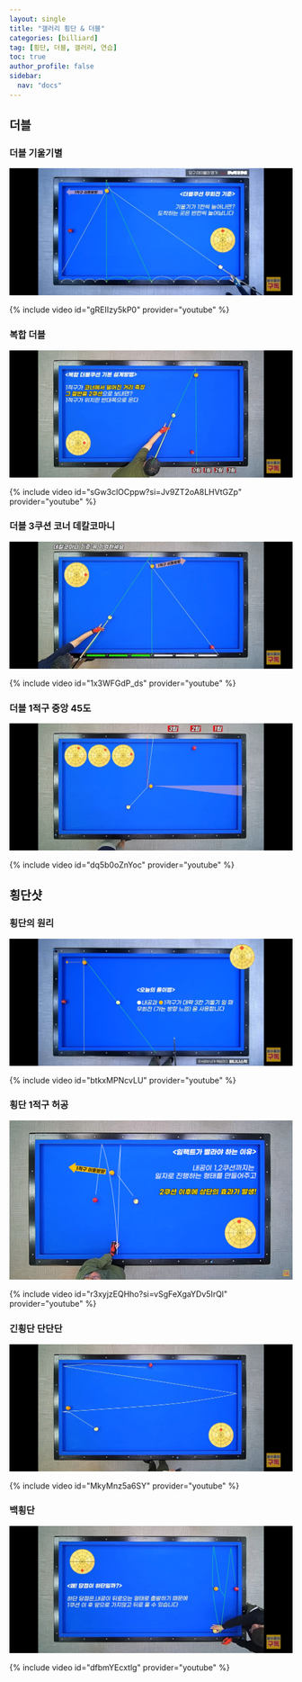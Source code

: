 ```yaml
---
layout: single
title: "갤러리 횡단 & 더블"
categories: [billiard]
tag: [횡단, 더블, 갤러리, 연습]
toc: true
author_profile: false
sidebar:
  nav: "docs"
---
```


## 더블

### 더블 기울기별

[![더블 기울기별](/images/%EB%8D%94%EB%B8%94%20%EA%B8%B0%EC%9A%B8%EA%B8%B0%EB%B3%84.png)](https://docs.google.com/presentation/d/1ygX5ikgjTWwHqhLiadpf7U1Fhr5kCcKk/edit?usp=sharing&ouid=114978849290694301670&rtpof=true&sd=true)

{% include video id="gREIIzy5kP0" provider="youtube" %}

### 복합 더블

[![복합 더블 6](/images/%EB%8D%94%EB%B8%94%20%EB%B3%B5%ED%95%A9%206.jpg)](https://docs.google.com/presentation/d/1uy3fLLH7__qIEjxTY4GBvSXfg2vrHNH8/edit?usp=sharing&ouid=114978849290694301670&rtpof=true&sd=true)

{% include video id="sGw3clOCppw?si=Jv9ZT2oA8LHVtGZp" provider="youtube" %}

### 더블 3쿠션 코너 데칼코마니

[![더블 3쿠션 코너 데칼코마니 2](/images/%EB%8D%94%EB%B8%94%20%EC%BD%94%EB%84%88%202.png)](https://docs.google.com/presentation/d/1-5_eYpgcGlhw1zidqsOGm63ttnoUj0I5/edit?usp=sharing&ouid=114978849290694301670&rtpof=true&sd=true)

{% include video id="1x3WFGdP_ds" provider="youtube" %}

### 더블 1적구 중앙 45도

[![더블 1적구 중앙 45도 3](/images/%EB%8D%94%EB%B8%94%EC%BF%A0%EC%85%98%203.png)](https://docs.google.com/presentation/d/1p2OLC4FgDGld3O0MNxYhAy6FDGBINjMr/edit?usp=sharing&ouid=114978849290694301670&rtpof=true&sd=true)

{% include video id="dq5b0oZnYoc" provider="youtube" %}

## 횡단샷

### 횡단의 원리

[![횡단의 원리](/images/%ED%9A%A1%EB%8B%A8%EC%9D%98%20%EC%9B%90%EB%A6%AC.png)](https://docs.google.com/presentation/d/1cNzMt5X2AxOzbmRggDigbMR4oxih9iin/edit?usp=sharing&ouid=114978849290694301670&rtpof=true&sd=true)

{% include video id="btkxMPNcvLU" provider="youtube" %}

### 횡단 1적구 허공

[![횡단 1적구 허공](/images/%ED%9A%A1%EB%8B%A8%201%EC%A0%81%EA%B5%AC%20%ED%97%88%EA%B3%B5.png)](https://1drv.ms/p/s!AuJKpwyYpUY9_BGtXOnVE145b_Rt?e=BwScNm)

{% include video id="r3xyjzEQHho?si=vSgFeXgaYDv5IrQl" provider="youtube" %}

### 긴횡단 단단단

[![긴횡단 단단단](/images/%EA%B8%B4%ED%9A%A1%EB%8B%A8%20%EC%9B%90%EB%A6%AC.png)](https://docs.google.com/presentation/d/1P3vVUFedWptAKyLXFcyebzeTdd5KLh4E/edit?usp=sharing&ouid=114978849290694301670&rtpof=true&sd=true)

{% include video id="MkyMnz5a6SY" provider="youtube" %}

### 백횡단

[![백횡단의 원리](/images/%ED%9A%A1%EB%8B%A8_%EB%B0%B1%ED%9A%A1%EB%8B%A8%EC%9D%98%20%EC%9B%90%EB%A6%AC.png)](https://docs.google.com/presentation/d/1xLrODFoeE2F6pzaObg6y3tv2z_ffIeot/edit?usp=sharing&ouid=114978849290694301670&rtpof=true&sd=true)

{% include video id="dfbmYEcxtlg" provider="youtube" %}
